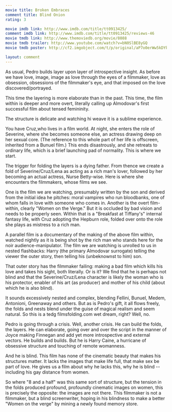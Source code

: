 ```yaml
---
movie title: Broken Embraces
comment title: Blind Onion
rating: 3

movie imdb link: http://www.imdb.com/title/tt0913425/
comment imdb link: http://www.imdb.com/title/tt0913425/reviews-46
movie tmdb link: http://www.themoviedb.org/movie/8088
movie tmdb trailer: http://www.youtube.com/watch?v=bN0SlBE8yGQ
movie tmdb poster: http://cf2.imgobject.com/t/p/original/aP7o0erWw5kDYkhjRFzWaD8Uvmc.jpg

layout: comment
---
```


As usual, Pedro builds layer upon layer of introspective insight. As before we have love, image, image as love through the eyes of a filmmaker, love as obsession, obsessions of the filmmaker's eye, and that imposed on the love discovered/portrayed.

This time the layering is more elaborate than in the past. This time, the film within is deeper and more overt, literally calling up Almodovar's first successful film about tensed femininity. 

The structure is delicate and watching hi weave it is a sublime experience.

You have Cruz,who lives in a film world. At night, she enters the role of Severine, where she becomes someone else, an actress drawing deep on her sexual core. (The reference to this whole part of her life is offscreen, inherited from a Bunuel film.) This ends disastrously, and she retreats to ordinary life, which is a brief launching pad of normality. This is where we start.

The trigger for folding the layers is a dying father. From thence we create a fold of Severine/Cruz/Lena as acting as a rich man's lover, followed by her becoming an actual actress, Nurse Betty-wise. Here is where she encounters the filmmakers, whose films we see.

One is the film we are watching, presumably written by the son and derived from the initial idea he pitches: moral vampires who run bloodbanks, one of whom falls in love with someone who comes in. Another is the overt film-within, clearly "Women on the Verge." But it is occluded by bad vision and needs to be properly seen. Within that is a "Breakfast at Tiffany's" internal fantasy life, with Cruz adopting the Hepburn role, folded over onto the role she plays as mistress to a rich man.

A parallel film is a documentary of the making of the above film within, watched nightly as it is being shot by the rich man who stands here for the noir audience-manipulator. The film we are watching is unrolled to us in nested flashbacks: Harry (the primary Almodovar surrogate) telling the viewer the outer story, then telling his (unbeknownst to him) son. 

That outer story has the filmmaker failing: making a bad film which kills his love and takes his sight, both literally. Or is it? We find that he is perhaps not blind and that the Severine/Cruz/Lena character is likely the woman who is his protector, enabler of his art (as producer) and mother of his child (about which he is also blind).

It sounds excessively nested and complex, blending Fellini, Bunuel, Medem, Antonioni, Greenaway and others. But as is Pedro's gift, it all flows freely, the folds and nests blend under the guise of magical realism and seem natural. So this is a tedg filmsfolding.com wet dream, right? Well, no. 

Pedro is going through a crisis. Well, another crisis. He can build the folds, the layers. He can elaborate, going over and over the script in the manner of Joyce making Finnegan and add yet more introspective and external vectors. He builds and builds. But he is Harry Caine, a hurricane of obsessive structure and touching of remote womanness. 

And he is blind. This film has none of the cinematic beauty that makes his structures matter. It lacks the images that make life full, that make sex be part of love. He gives us a film about why he lacks this, why he is blind -- including his gay distance from women. 

So where "8 and a half" was this same sort of structure, but the tension in the folds produced profound, profoundly cinematic images on women, this is precisely the opposite: the images are not there. This filmmaker is not a filmmaker, but a blind screenwriter, hoping in his blindness to make a better "Women on the verge" by mining a newly found memory store.